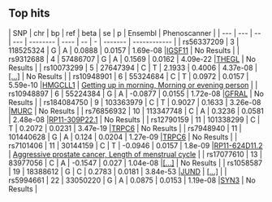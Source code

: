 ## Top hits
| SNP | chr | bp | ref | beta | se | p | Ensembl | Phenoscanner |
| --- | --- | -- | --- | -------- | ---- | -- | - | ------- | ------------ |
| rs56337209 | 3 | 118525324 | G | A | 0.0888 | 0.0157 | 1.69e-08 |[IGSF11](ensembl/rs56337209.md) | No Results |
| rs9312688 | 4 | 57486707 | G | A | 0.1569 | 0.0162 | 4.09e-22 |[THEGL](ensembl/rs9312688.md) | No Results |
| rs10073299 | 5 | 27647394 | C | T | 2.1933 | 0.4006 | 4.37e-08 |[[...]](ensembl/rs10073299.md) | No Results |
| rs10948901 | 6 | 55324684 | C | T | 0.0972 | 0.0157 | 5.59e-10 |[HMGCLL1](ensembl/rs10948901.md) | [Getting up in morning, Morning or evening person](phenoscanner/rs10948901.md) |
| rs10948897 | 6 | 55224384 | G | A | -0.0877 | 0.0155 | 1.72e-08 |[GFRAL](ensembl/rs10948897.md) | No Results |
| rs184084750 | 9 | 103363979 | C | T | 0.9027 | 0.1633 | 3.26e-08 |[MURC](ensembl/rs184084750.md) | No Results |
| rs76856932 | 10 | 113347748 | C | A | 0.3236 | 0.0581 | 2.48e-08 |[RP11-309P22.1](ensembl/rs76856932.md) | No Results |
| rs12790159 | 11 | 101338299 | C | T | 0.2072 | 0.0231 | 3.47e-19 |[TRPC6](ensembl/rs12790159.md) | No Results |
| rs7948940 | 11 | 101440628 | G | A | 0.124 | 0.0204 | 1.27e-09 |[TRPC6](ensembl/rs7948940.md) | No Results |
| rs7101406 | 11 | 30144159 | C | T | -0.0946 | 0.0157 | 1.8e-09 |[RP11-624D11.2](ensembl/rs7101406.md) | [Aggressive prostate cancer, Length of menstrual cycle](phenoscanner/rs7101406.md) |
| rs17077610 | 13 | 83977056 | C | A | -0.1547 | 0.027 | 1.04e-08 |[[...]](ensembl/rs17077610.md) | No Results |
| rs1058587 | 19 | 18388612 | G | C | 0.2783 | 0.0181 | 3.84e-53 |[JUND](ensembl/rs1058587.md) | [[...]](phenoscanner/rs1058587.md) |
| rs5994661 | 22 | 33050220 | G | A | 0.0875 | 0.0153 | 1.19e-08 |[SYN3](ensembl/rs5994661.md) | No Results |

